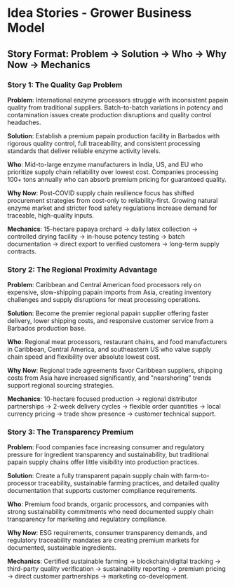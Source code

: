 # Idea Stories - Grower Business Model

## Story Format: Problem → Solution → Who → Why Now → Mechanics

### Story 1: The Quality Gap Problem

**Problem**: International enzyme processors struggle with inconsistent papain quality from traditional suppliers. Batch-to-batch variations in potency and contamination issues create production disruptions and quality control headaches.

**Solution**: Establish a premium papain production facility in Barbados with rigorous quality control, full traceability, and consistent processing standards that deliver reliable enzyme activity levels.

**Who**: Mid-to-large enzyme manufacturers in India, US, and EU who prioritize supply chain reliability over lowest cost. Companies processing 100+ tons annually who can absorb premium pricing for guaranteed quality.

**Why Now**: Post-COVID supply chain resilience focus has shifted procurement strategies from cost-only to reliability-first. Growing natural enzyme market and stricter food safety regulations increase demand for traceable, high-quality inputs.

**Mechanics**: 15-hectare papaya orchard → daily latex collection → controlled drying facility → in-house potency testing → batch documentation → direct export to verified customers → long-term supply contracts.

### Story 2: The Regional Proximity Advantage

**Problem**: Caribbean and Central American food processors rely on expensive, slow-shipping papain imports from Asia, creating inventory challenges and supply disruptions for meat processing operations.

**Solution**: Become the premier regional papain supplier offering faster delivery, lower shipping costs, and responsive customer service from a Barbados production base.

**Who**: Regional meat processors, restaurant chains, and food manufacturers in Caribbean, Central America, and southeastern US who value supply chain speed and flexibility over absolute lowest cost.

**Why Now**: Regional trade agreements favor Caribbean suppliers, shipping costs from Asia have increased significantly, and "nearshoring" trends support regional sourcing strategies.

**Mechanics**: 10-hectare focused production → regional distributor partnerships → 2-week delivery cycles → flexible order quantities → local currency pricing → trade show presence → customer technical support.

### Story 3: The Transparency Premium

**Problem**: Food companies face increasing consumer and regulatory pressure for ingredient transparency and sustainability, but traditional papain supply chains offer little visibility into production practices.

**Solution**: Create a fully transparent papain supply chain with farm-to-processor traceability, sustainable farming practices, and detailed quality documentation that supports customer compliance requirements.

**Who**: Premium food brands, organic processors, and companies with strong sustainability commitments who need documented supply chain transparency for marketing and regulatory compliance.

**Why Now**: ESG requirements, consumer transparency demands, and regulatory traceability mandates are creating premium markets for documented, sustainable ingredients.

**Mechanics**: Certified sustainable farming → blockchain/digital tracking → third-party quality verification → sustainability reporting → premium pricing → direct customer partnerships → marketing co-development.
